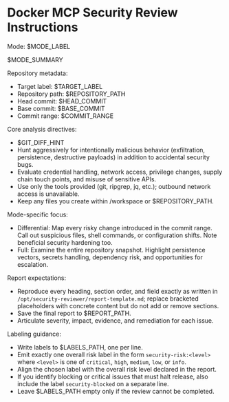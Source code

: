 # Docker MCP Security Review Instructions

Mode: $MODE_LABEL

$MODE_SUMMARY

Repository metadata:
- Target label: $TARGET_LABEL
- Repository path: $REPOSITORY_PATH
- Head commit: $HEAD_COMMIT
- Base commit: $BASE_COMMIT
- Commit range: $COMMIT_RANGE

Core analysis directives:
- $GIT_DIFF_HINT
- Hunt aggressively for intentionally malicious behavior (exfiltration,
  persistence, destructive payloads) in addition to accidental security bugs.
- Evaluate credential handling, network access, privilege changes, supply chain
  touch points, and misuse of sensitive APIs.
- Use only the tools provided (git, ripgrep, jq, etc.); outbound network access
  is unavailable.
- Keep any files you create within /workspace or $REPOSITORY_PATH.

Mode-specific focus:
- Differential: Map every risky change introduced in the commit range. Call out
  suspicious files, shell commands, or configuration shifts. Note beneficial
  security hardening too.
- Full: Examine the entire repository snapshot. Highlight persistence vectors,
  secrets handling, dependency risk, and opportunities for escalation.

Report expectations:
- Reproduce every heading, section order, and field exactly as written in
  `/opt/security-reviewer/report-template.md`; replace bracketed placeholders
  with concrete content but do not add or remove sections.
- Save the final report to $REPORT_PATH.
- Articulate severity, impact, evidence, and remediation for each issue.

Labeling guidance:
- Write labels to $LABELS_PATH, one per line.
- Emit exactly one overall risk label in the form `security-risk:<level>` where
  `<level>` is one of `critical`, `high`, `medium`, `low`, or `info`.
- Align the chosen label with the overall risk level declared in the report.
- If you identify blocking or critical issues that must halt release, also
  include the label `security-blocked` on a separate line.
- Leave $LABELS_PATH empty only if the review cannot be completed.
